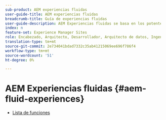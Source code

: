 ```yaml
---
sub-product: AEM experiencias fluidas
user-guide-title: AEM experiencias fluidas
breadcrumb-title: Guía de experiencias fluidas
user-guide-description: AEM Experiencias fluidas se basa en los potentes conjuntos de funciones de AEM Sites, AEM Dynamic Media y AEM Assets para proporcionar una solución sólida para la entrega de contenido sin objetivos.
index: n
feature-set: Experience Manager Sites
role: Encabezado, Arquitecto, Desarrollador, Arquitecto de datos, Ingeniero de datos, Administrador, Profesional de negocios
translation-type: tm+mt
source-git-commit: 2e734041bdad7332c35ab41215069ee696f786f4
workflow-type: tm+mt
source-wordcount: '51'
ht-degree: 0%

---
```



# AEM Experiencias fluidas {#aem-fluid-experiences}

+ [Lista de funciones](/help/fluid-experiences/feature-list.md)
